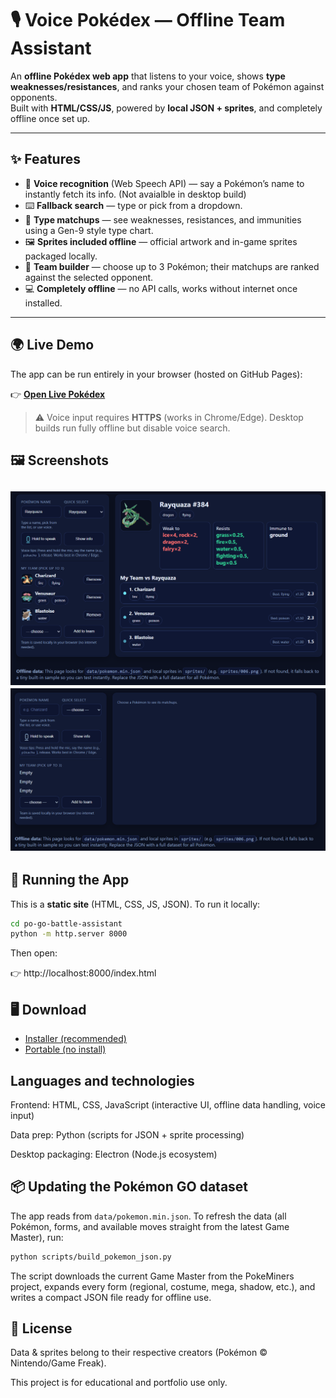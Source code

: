 # 🎙️ Voice Pokédex — Offline Team Assistant  

An **offline Pokédex web app** that listens to your voice, shows **type weaknesses/resistances**, and ranks your chosen team of Pokémon against opponents.  
Built with **HTML/CSS/JS**, powered by **local JSON + sprites**, and completely offline once set up.

---

## ✨ Features
- 🎤 **Voice recognition** (Web Speech API) — say a Pokémon’s name to instantly fetch its info. (Not avaialble in desktop build) 
- ⌨️ **Fallback search** — type or pick from a dropdown.  
- 🧩 **Type matchups** — see weaknesses, resistances, and immunities using a Gen-9 style type chart.  
- 🖼 **Sprites included offline** — official artwork and in-game sprites packaged locally.  
- 👥 **Team builder** — choose up to 3 Pokémon; their matchups are ranked against the selected opponent.  
- 💻 **Completely offline** — no API calls, works without internet once installed.  

---

## 🌍 Live Demo
The app can be run entirely in your browser (hosted on GitHub Pages):

👉 [**Open Live Pokédex**](https://roryMansell.github.io/po-go-battle-assistant/)  

> ⚠️ Voice input requires **HTTPS** (works in Chrome/Edge). Desktop builds run fully offline but disable voice search.

## 🖼️ Screenshots
![Screenshot](demoPNG.png)
![GIF Demo](demo-gif.gif)
---

## 🚀 Running the App

This is a **static site** (HTML, CSS, JS, JSON). To run it locally:

```bash
cd po-go-battle-assistant
python -m http.server 8000
```
Then open:

👉 http://localhost:8000/index.html

## 🖥️ Download

- [Installer (recommended)](https://github.com/roryMansell/po-go-battle-assistant/releases/latest/download/Voice.Pokedex.Setup.1.0.0.exe)
- [Portable (no install)](https://github.com/roryMansell/po-go-battle-assistant/releases/latest/download/VoicePokedex-win64.zip)

## Languages and technologies

Frontend: HTML, CSS, JavaScript (interactive UI, offline data handling, voice input)

Data prep: Python (scripts for JSON + sprite processing)

Desktop packaging: Electron (Node.js ecosystem)

## 📦 Updating the Pokémon GO dataset

The app reads from `data/pokemon.min.json`. To refresh the data (all Pokémon, forms, and available moves straight from the latest Game Master), run:

```bash
python scripts/build_pokemon_json.py
```

The script downloads the current Game Master from the PokeMiners project, expands every form (regional, costume, mega, shadow, etc.), and writes a compact JSON file ready for offline use.

## 📜 License

Data & sprites belong to their respective creators (Pokémon © Nintendo/Game Freak).

This project is for educational and portfolio use only.

